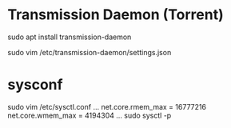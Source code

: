 # Transmission Daemon (Torrent)

sudo apt install transmission-daemon

sudo vim /etc/transmission-daemon/settings.json


# sysconf
sudo vim /etc/sysctl.conf
...
net.core.rmem_max = 16777216
net.core.wmem_max = 4194304
...
sudo sysctl -p

